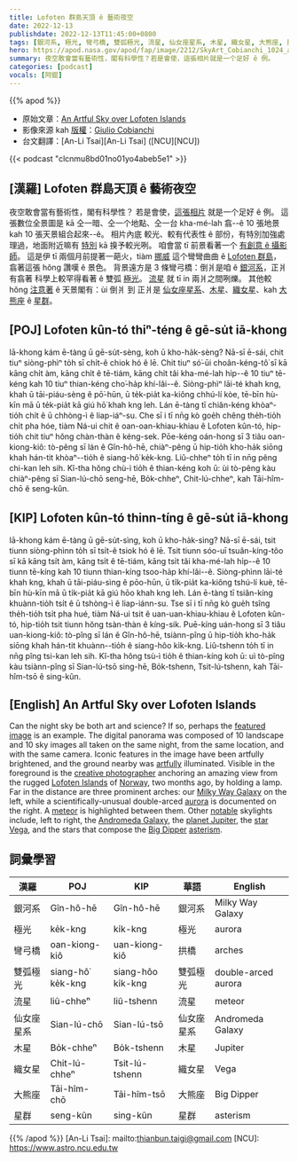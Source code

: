 ```yaml
---
title: Lofoten 群島天頂 ê 藝術夜空
date: 2022-12-13
publishdate: 2022-12-13T11:45:00+0800
tags: [銀河系, 極光, 彎弓橋, 雙弧極光, 流星, 仙女座星系, 木星, 織女星, 大熊座, 星群]
hero: https://apod.nasa.gov/apod/fap/image/2212/SkyArt_Cobianchi_1024_annotated.jpg
summary: 夜空敢會當有藝術性，閣有科學性？若是會使，這張相片就是一个足好 ê 例。
categories: [podcast]
vocals: [阿錕]
---
```


{{% apod %}}

- 原始文章：[An Artful Sky over Lofoten Islands](https://apod.nasa.gov/apod/ap221213.html)
- 影像來源 kah [版權][copyright]：[Giulio Cobianchi](https://www.instagram.com/giulio_cobianchi_photo/)
- 台文翻譯：[An-Li Tsai][An-Li Tsai] ([NCU][NCU])

{{< podcast "clcnmu8bd01no01yo4abeb5e1" >}}

## [漢羅] Lofoten 群島天頂 ê 藝術夜空
夜空敢會當有藝術性，閣有科學性？
若是會使，[這張相片][featured image] 就是一个足好 ê 例。
這張數位全景圖是 kā 仝一暗、仝一个地點、仝一台 kha-mé-lah 翕--ê 10 張地景 kah 10 張天景組合起來--ê。
相片內底 較光、較有代表性 ê 部份，有特別加強處理過，地面附近嘛有 [特別][artfully] kā 搝予較光咧。
咱會當 tī 前景看著一个 [有創意 ê 攝影師][creative photographer]。
這是伊 tī 兩個月前提著一葩火，tiàm [挪威][Norway] 這个彎彎曲曲 ê [Lofoten 群島][Lofoten Islands]，翕著這張 hŏng 讚嘆 ê 景色。
背景遠方是 3 條彎弓橋：倒爿是咱 ê [銀河系][Milky Way Galaxy]，正爿有翕著 科學上較罕得看著 ê 雙弧 [極光][aurora]。
[流星][meteor t] 就 tī in 兩爿之間咧爍。
其他較 hŏng [注意著][notable] ê 天景閣有：ùi 倒爿 到 正爿是 [仙女座星系][Andromeda Galaxy]、[木星][planet Jupiter t]、[織女星][star Vega]、kah [大熊座][Big Dipper] ê [星群][asterism]。



## [POJ] Lofoten kûn-tó thiⁿ-téng ê gē-su̍t iā-khong
Iā-khong kám ē-tàng ū gē-su̍t-sèng, koh ū kho-ha̍k-sèng?
Nā-sī ē-sái, chit tiuⁿ siòng-phìⁿ to̍h sī chi̍t-ê chiok hó ê lē.
Chit tiuⁿ só͘-ūi choân-kéng-tô͘ sī kā kāng chi̍t àm, kāng chi̍t ê tē-tiám, kāng chi̍t tâi kha-mé-lah hi̍p--ê 10 tiuⁿ tē-kéng kah 10 tiuⁿ thian-kéng cho͘-ha̍p khí-lâi--ê.
Siòng-phìⁿ lāi-té khah kng, khah ū tāi-piáu-sèng ê pō͘-hūn, ū te̍k-pia̍t ka-kiông chhú-lí kòe, tē-bīn hù-kīn mā ū te̍k-pia̍t kā giú hō͘ khah kng leh.
Lán ē-tàng tī chiân-kéng khòaⁿ-tio̍h chi̍t ê ū chhòng-ì ê liap-iáⁿ-su.
Che sī i tī nn̄g kò goe̍h chêng the̍h-tio̍h chi̍t pha hóe, tiàm Ná-ui chit ê oan-oan-khiau-khiau ê Lofoten kûn-tó, hip-tio̍h chit tiuⁿ hŏng chàn-thàn ê kéng-sek.
Pōe-kéng oán-hong sī 3 tiâu oan-kiong-kiô:
tò-pêng sī lán ê Gîn-hô-hē, chiàⁿ-pêng ū hip-tio̍h kho-ha̍k siōng khah hán-tit khòaⁿ--tio̍h ê siang-hô͘ ke̍k-kng.
Liû-chheⁿ to̍h tī in nn̄g pêng chi-kan leh sih.
Kî-tha hŏng chù-ì tio̍h ê thian-kéng koh ū: ùi tò-pêng kàu chiàⁿ-pêng sī Sian-lú-chō seng-hē, Bo̍k-chheⁿ, Chit-lú-chheⁿ, kah Tāi-hîm-chō ê seng-kûn.


## [KIP] Lofoten kûn-tó thinn-tíng ê gē-su̍t iā-khong
Iā-khong kám ē-tàng ū gē-su̍t-sìng, koh ū kho-ha̍k-sìng?
Nā-sī ē-sái, tsit tiunn siòng-phìnn to̍h sī tsi̍t-ê tsiok hó ê lē.
Tsit tiunn sóo-uī tsuân-kíng-tôo sī kā kāng tsi̍t àm, kāng tsi̍t ê tē-tiám, kāng tsi̍t tâi kha-mé-lah hi̍p--ê 10 tiunn tē-kíng kah 10 tiunn thian-kíng tsoo-ha̍p khí-lâi--ê.
Siòng-phìnn lāi-té khah kng, khah ū tāi-piáu-sìng ê pōo-hūn, ū ti̍k-pia̍t ka-kiông tshú-lí kuè, tē-bīn hù-kīn mā ū ti̍k-pia̍t kā giú hōo khah kng leh.
Lán ē-tàng tī tsiân-kíng khuànn-tio̍h tsi̍t ê ū tshòng-ì ê liap-iánn-su.
Tse sī i tī nn̄g kò gue̍h tsîng the̍h-tio̍h tsi̍t pha hué, tiàm Ná-ui tsit ê uan-uan-khiau-khiau ê Lofoten kûn-tó, hip-tio̍h tsit tiunn hŏng tsàn-thàn ê kíng-sik.
Puē-kíng uán-hong sī 3 tiâu uan-kiong-kiô:
tò-pîng sī lán ê Gîn-hô-hē, tsiànn-pîng ū hip-tio̍h kho-ha̍k siōng khah hán-tit khuànn--tio̍h ê siang-hôo ki̍k-kng.
Liû-tshenn to̍h tī in nn̄g pîng tsi-kan leh sih.
Kî-tha hŏng tsù-ì tio̍h ê thian-kíng koh ū: uì tò-pîng kàu tsiànn-pîng sī Sian-lú-tsō sing-hē, Bo̍k-tshenn, Tsit-lú-tshenn, kah Tāi-hîm-tsō ê sing-kûn.

## [English] An Artful Sky over Lofoten Islands

Can the night sky be both art and science?
If so, perhaps the [featured image][featured image] is an example.
The digital panorama was composed of 10 landscape and 10 sky images all taken on the same night, from the same location, and with the same camera.
Iconic features in the image have been artfully brightened, and the ground nearby was [artfully][artfully] illuminated.
Visible in the foreground is the [creative photographer][creative photographer] anchoring an amazing view from the rugged [Lofoten Islands][Lofoten Islands] of [Norway][Norway], two months ago, by holding a lamp.
Far in the distance are three prominent arches:
our [Milky Way Galaxy][Milky Way Galaxy] on the left, while a scientifically-unusual double-arced [aurora][aurora] is documented on the right.
A [meteor][meteor e] is highlighted between them.
Other [notable][notable] skylights include, left to right, the [Andromeda Galaxy][Andromeda Galaxy], the [planet Jupiter][planet Jupiter e], the [star Vega][star Vega], and the stars that compose the [Big Dipper][Big Dipper] [asterism][asterism].


## 詞彙學習

|漢羅|POJ|KIP|華語|English|
|-|-|-|-|-|
|銀河系|Gîn-hô-hē|Gîn-hô-hē|銀河系|Milky Way Galaxy|
|極光|ke̍k-kng|ki̍k-kng|極光|aurora|
|彎弓橋|oan-kiong-kiô|uan-kiong-kiô|拱橋|arches|
|雙弧極光|siang-hô͘ ke̍k-kng|siang-hôo ki̍k-kng|雙弧極光|double-arced aurora|
|流星|liû-chheⁿ|liû-tshenn|流星|meteor|
|仙女座星系|Sian-lú-chō|Sian-lú-tsō|仙女座星系|Andromeda Galaxy|
|木星|Bo̍k-chheⁿ|Bo̍k-tshenn|木星|Jupiter|
|織女星|Chit-lú-chheⁿ|Tsit-lú-tshenn|織女星|Vega|
|大熊座|Tāi-hîm-chō|Tāi-hîm-tsō|大熊座|Big Dipper|
|星群|seng-kûn|sing-kûn|星群|asterism|

{{% /apod %}}
[An-Li Tsai]: mailto:thianbun.taigi@gmail.com
[NCU]: https://www.astro.ncu.edu.tw

[copyright]: https://apod.nasa.gov/apod/fap/lib/about_apod.html#srapply
[License]: https://creativecommons.org/licenses/by/2.0/

[featured image]: https://www.instagram.com/p/Cjh3UA6K89u/
[artfully]:https://apod.nasa.gov/apod/ap191124.html
[creative photographer]:https://apod.nasa.gov/apod/ap210113.html
[Lofoten Islands]:https://youtu.be/mg67iIFivDo
[Norway]:https://en.wikipedia.org/wiki/Norway
[Milky Way Galaxy]:https://solarsystem.nasa.gov/resources/285/the-milky-way-galaxy/
[aurora]:https://spaceplace.nasa.gov/aurora/en/
[meteor e]:https://apod.nasa.gov/apod/ap210202.html
[meteor t]:https://apod.tw/daily/20210202/
[notable]:https://d.newsweek.com/en/full/2133741/surprised-cat.jpg
[Andromeda Galaxy]:https://en.wikipedia.org/wiki/Andromeda_Galaxy
[planet Jupiter e]:https://apod.nasa.gov/apod/ap220828.html
[planet Jupiter t]:https://apod.tw/daily/20220828/
[star Vega]:https://apod.nasa.gov/apod/ap150508.html
[Big Dipper]:https://apod.nasa.gov/apod/ap130421.html
[asterism]:https://en.wikipedia.org/wiki/Asterism_(astronomy)
